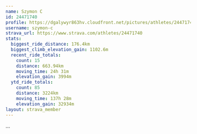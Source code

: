 ```yaml
---
name: Szymon C
id: 24471740
profile: https://dgalywyr863hv.cloudfront.net/pictures/athletes/24471740/7213253/3/large.jpg
username: szymon-c
strava_url: https://www.strava.com/athletes/24471740
stats:
  biggest_ride_distance: 176.4km
  biggest_climb_elevation_gain: 1102.6m
  recent_ride_totals:
    count: 15
    distance: 663.94km
    moving_time: 24h 31m
    elevation_gain: 3994m
  ytd_ride_totals:
    count: 85
    distance: 3224km
    moving_time: 137h 28m
    elevation_gain: 32934m
layout: strava_member
--- 
```

...
